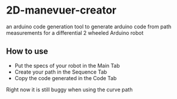 # 2D-manevuer-creator
an arduino code generation tool to generate arduino code from path measurements for a differential 2 wheeled Arduino robot

## How to use

 - Put the specs of your robot in the Main Tab
 - Create your path in the Sequence Tab
 - Copy the code generated in the Code Tab

Right now it is still buggy when using the curve path

